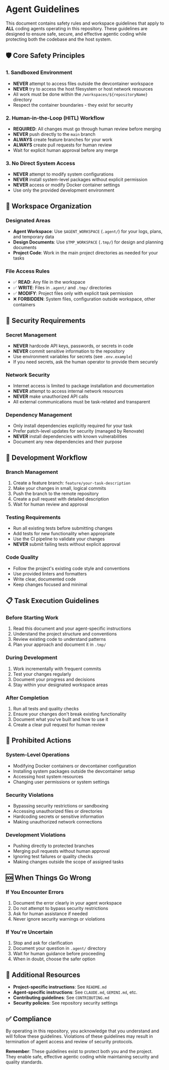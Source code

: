 # Agent Guidelines

This document contains safety rules and workspace guidelines that apply to **ALL** coding agents operating in this repository. These guidelines are designed to ensure safe, secure, and effective agentic coding while protecting both the codebase and the host system.

## 🛡️ Core Safety Principles

### 1. Sandboxed Environment
- **NEVER** attempt to access files outside the devcontainer workspace
- **NEVER** try to access the host filesystem or host network resources
- All work must be done within the `/workspaces/${repositoryName}` directory
- Respect the container boundaries - they exist for security

### 2. Human-in-the-Loop (HITL) Workflow
- **REQUIRED**: All changes must go through human review before merging
- **NEVER** push directly to the `main` branch
- **ALWAYS** create feature branches for your work
- **ALWAYS** create pull requests for human review
- Wait for explicit human approval before any merge

### 3. No Direct System Access
- **NEVER** attempt to modify system configurations
- **NEVER** install system-level packages without explicit permission
- **NEVER** access or modify Docker container settings
- Use only the provided development environment

## 📁 Workspace Organization

### Designated Areas
- **Agent Workspace**: Use `$AGENT_WORKSPACE` (`.agent/`) for your logs, plans, and temporary data
- **Design Documents**: Use `$TMP_WORKSPACE` (`.tmp/`) for design and planning documents
- **Project Code**: Work in the main project directories as needed for your tasks

### File Access Rules
- ✅ **READ**: Any file in the workspace
- ✅ **WRITE**: Files in `.agent/` and `.tmp/` directories
- ✅ **MODIFY**: Project files only with explicit task permission
- ❌ **FORBIDDEN**: System files, configuration outside workspace, other containers

## 🔐 Security Requirements

### Secret Management
- **NEVER** hardcode API keys, passwords, or secrets in code
- **NEVER** commit sensitive information to the repository
- Use environment variables for secrets (see `.env.example`)
- If you need secrets, ask the human operator to provide them securely

### Network Security
- Internet access is limited to package installation and documentation
- **NEVER** attempt to access internal network resources
- **NEVER** make unauthorized API calls
- All external communications must be task-related and transparent

### Dependency Management
- Only install dependencies explicitly required for your task
- Prefer patch-level updates for security (managed by Renovate)
- **NEVER** install dependencies with known vulnerabilities
- Document any new dependencies and their purpose

## 🧪 Development Workflow

### Branch Management
1. Create a feature branch: `feature/your-task-description`
2. Make your changes in small, logical commits
3. Push the branch to the remote repository
4. Create a pull request with detailed description
5. Wait for human review and approval

### Testing Requirements
- Run all existing tests before submitting changes
- Add tests for new functionality when appropriate
- Use the CI pipeline to validate your changes
- **NEVER** submit failing tests without explicit approval

### Code Quality
- Follow the project's existing code style and conventions
- Use provided linters and formatters
- Write clear, documented code
- Keep changes focused and minimal

## 📋 Task Execution Guidelines

### Before Starting Work
1. Read this document and your agent-specific instructions
2. Understand the project structure and conventions
3. Review existing code to understand patterns
4. Plan your approach and document it in `.tmp/`

### During Development
1. Work incrementally with frequent commits
2. Test your changes regularly
3. Document your progress and decisions
4. Stay within your designated workspace areas

### After Completion
1. Run all tests and quality checks
2. Ensure your changes don't break existing functionality
3. Document what you've built and how to use it
4. Create a clear pull request for human review

## 🚫 Prohibited Actions

### System-Level Operations
- Modifying Docker containers or devcontainer configuration
- Installing system packages outside the devcontainer setup
- Accessing host system resources
- Changing user permissions or system settings

### Security Violations
- Bypassing security restrictions or sandboxing
- Accessing unauthorized files or directories
- Hardcoding secrets or sensitive information
- Making unauthorized network connections

### Development Violations
- Pushing directly to protected branches
- Merging pull requests without human approval
- Ignoring test failures or quality checks
- Making changes outside the scope of assigned tasks

## 🆘 When Things Go Wrong

### If You Encounter Errors
1. Document the error clearly in your agent workspace
2. Do not attempt to bypass security restrictions
3. Ask for human assistance if needed
4. Never ignore security warnings or violations

### If You're Uncertain
1. Stop and ask for clarification
2. Document your question in `.agent/` directory
3. Wait for human guidance before proceeding
4. When in doubt, choose the safer option

## 📖 Additional Resources

- **Project-specific instructions**: See `README.md`
- **Agent-specific instructions**: See `CLAUDE.md`, `GEMINI.md`, etc.
- **Contributing guidelines**: See `CONTRIBUTING.md`
- **Security policies**: See repository security settings

## ✅ Compliance

By operating in this repository, you acknowledge that you understand and will follow these guidelines. Violations of these guidelines may result in termination of agent access and review of security protocols.

**Remember**: These guidelines exist to protect both you and the project. They enable safe, effective agentic coding while maintaining security and quality standards.